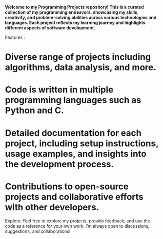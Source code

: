 
**Welcome to my Programming Projects repository! This is a curated collection of my programming endeavors, showcasing my skills, creativity, and problem-solving abilities across various technologies and languages. Each project reflects my learning journey and highlights different aspects of software development.**

Features : 

# Diverse range of projects including algorithms, data analysis, and more.
# Code is written in multiple programming languages such as Python and C.
# Detailed documentation for each project, including setup instructions, usage examples, and insights into the development process.
# Contributions to open-source projects and collaborative efforts with other developers.

Explore:
Feel free to explore my projects, provide feedback, and use the code as a reference for your own work. I’m always open to discussions, suggestions, and collaborations!
